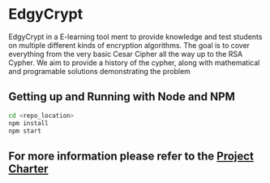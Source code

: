 # EdgyCrypt

EdgyCrypt in a E-learning tool ment to provide knowledge and test students on multiple different kinds of encryption algorithms. The goal is to cover everything from the very basic Cesar Cipher all the way up to the RSA Cypher. We aim to provide a history of the cypher, along with mathematical and programable <someone fix this> solutions demonstrating the problem

## Getting up and Running with Node and NPM

```Bash
cd <repo_location>
npm install
npm start
```

## For more information please refer to the [Project Charter](Project_Charter.md)
